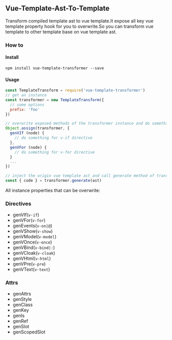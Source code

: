 ## Vue-Template-Ast-To-Template

Transform compiled template ast to vue template.It expose all key vue template property hook for you to overwrite.So you can transform vue template to other template base on vue template ast.


### How to

#### Install 

```shell
npm install vue-template-transformer --save
```

#### Usage

```javascript
const TemplateTransform = require('vue-template-transformer')
// get an instance
const transformer = new TemplateTransform({
  // some options
  prefix: 'foo'
})

// overwrite exposed methods of the transformer instance and do something you like
Object.assign(transformer, {
  genVIf (node) {
    // do something for v-if directive
  },
  genVFor (node) {
    // do something for v-for directive
  }
  ...
})

// inject the origin vue template ast and call generate method of transformer instance to get the transformed template
const { code } = transformer.generate(ast)
```

All instance properties that can be overwrite:

### Directives

* genVIf(`v-if`)
* genVFor(`v-for`)
* genEvents(`v-on|@`)
* genVShow(`v-show`)
* genVModel(`v-model`)
* genVOnce(`v-once`)
* genVBind(`v-bind|:`)
* genVCloak(`v-cloak`)
* genVHtml(`v-html`)
* genVPre(`v-pre`)
* genVText(`v-text`)

### Attrs

* genAttrs
* genStyle
* genClass
* genKey
* genIs
* genRef
* genSlot
* genScopedSlot